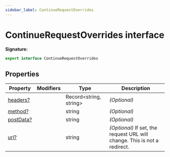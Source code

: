 ```yaml
---
sidebar_label: ContinueRequestOverrides
---
```

# ContinueRequestOverrides interface


**Signature:**

```typescript
export interface ContinueRequestOverrides 
```

## Properties

|  Property | Modifiers | Type | Description |
|  --- | --- | --- | --- |
|  [headers?](./puppeteer.continuerequestoverrides.headers.md) |  | Record&lt;string, string&gt; | <i>(Optional)</i> |
|  [method?](./puppeteer.continuerequestoverrides.method.md) |  | string | <i>(Optional)</i> |
|  [postData?](./puppeteer.continuerequestoverrides.postdata.md) |  | string | <i>(Optional)</i> |
|  [url?](./puppeteer.continuerequestoverrides.url.md) |  | string | <i>(Optional)</i> If set, the request URL will change. This is not a redirect. |

